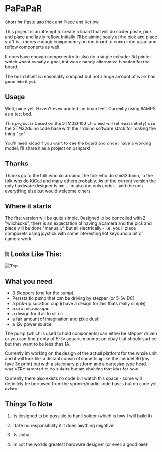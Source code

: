 # PaPaPaR

Short for Paste and Pick and Place and Reflow.

This project is an attempt to create a board that will do solder paste,
pick and place and lastly reflow. Initially I'll be aiming souly at the
pick and place stuff but theres enough componentry on the board to
control the paste and reflow components as well.

It does have enough componentry to also do a single extruder 3d printer
which wasnt exactly a goal, but was a handy alternative function for
the board. 

The board itself is reasonably compact but not a huge amount of work
has gone into it yet.


## Usage

Well, none yet. Haven't even printed the board yet. Currently using
RAMPS as a test bed.

This project is based on the STM32F103 chip and will (at least
initially) use the STM32duino code base with the arduino software
stack for making the thing "go"

You'll need kicad if you want to see the board and once i have a
working model, i'll share it as a project on oshpark!


## Thanks

Thanks go to the folk who do arduino, the folk who do stm32duino, to
the folk who do KiCad and many others probably. As of the current version
the only hardware designer is me... Im also the only coder... and the only
everything else but would welcome others


## Where it starts

The first version will be quite simple. Designed to be controlled with
2 "wiichucks", there is an expectation of having a camera and the pick
and place will be done "manually" but all electrically - i.e. you'll
place componets using joystick with some interesting hot keys and a bit
of camera work.


## It Looks Like This:
![Top](https://rawgit.com/takigama/PaPaPaR/master/hardware/pandp_s.png)


## What you need

- 3 Steppers (one for the pump)
- Perastaltic pump that can be driving by stepper (or 5-6v DC)
- a pick-up sucktion cup (i have a design for this thats really simple)
- a usb microscope.
- a design for it all to sit on
- a fair amount of imagination and pixie dust!
- a 12v power source

The pump (which is used to hold components) can either be stepper driven
or you can find plenty of 5-6v aquarium pumps on ebay that should surfice
but they want to be less than 1A.

Currently im working on the design of the actual platform for the whole
unit and it will look like a distant cousin of something like the mendel
90 (my fave 3d print) but with a stationary platform and a cartesian type
head. I was VERY tempted to do a delta but am shelving that idea for now

Currently there also exists no code but watch this space - some will
definitely be borrowed from the sprinter/marlin code bases but no code
yet exists.


## Things To Note

1. Its designed to be possible to hand solder (which is how I will build
it)

2. I take no responsibility if it does anything negative!

3. Its alpha

4. Im not the worlds greatest hardware designer (or even a good one)!
